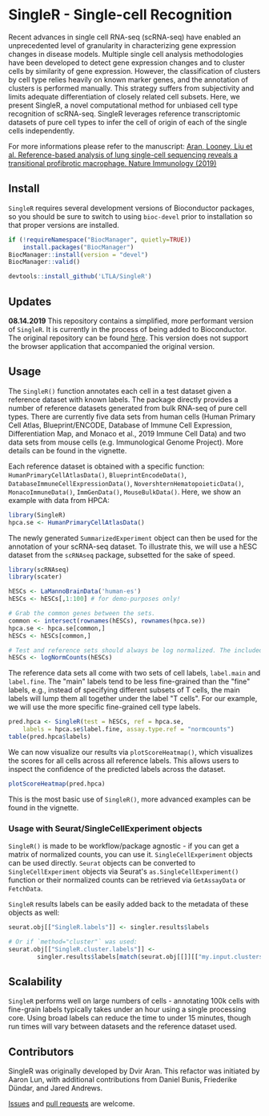 # SingleR - Single-cell Recognition

Recent advances in single cell RNA-seq (scRNA-seq) have enabled an unprecedented level of granularity in characterizing gene expression changes in disease models. 
Multiple single cell analysis methodologies have been developed to detect gene expression changes and to cluster cells by similarity of gene expression. 
However, the classification of clusters by cell type relies heavily on known marker genes, and the annotation of clusters is performed manually. 
This strategy suffers from subjectivity and limits adequate differentiation of closely related cell subsets. 
Here, we present SingleR, a novel computational method for unbiased cell type recognition of scRNA-seq. 
SingleR leverages reference transcriptomic datasets of pure cell types to infer the cell of origin of each of the single cells independently. 

For more informations please refer to the manuscript: [Aran, Looney, Liu et al. Reference-based analysis of lung single-cell sequencing reveals a transitional profibrotic macrophage. Nature Immunology (2019)](https://www.nature.com/articles/s41590-018-0276-y)

## Install

`SingleR` requires several development versions of Bioconductor packages, so you should be sure to switch to using `bioc-devel` prior to installation so that proper versions are installed.

```R
if (!requireNamespace("BiocManager", quietly=TRUE))
    install.packages("BiocManager")
BiocManager::install(version = "devel")
BiocManager::valid()

devtools::install_github('LTLA/SingleR')
```

## Updates

**08.14.2019**
This repository contains a simplified, more performant version of `SingleR`. 
It is currently in the process of being added to Bioconductor. 
The original repository can be found [here](https://github.com/dviraran/SingleR). 
This version does not support the browser application that accompanied the original version.

## Usage

The `SingleR()` function annotates each cell in a test dataset given a reference dataset with known labels.
The package directly provides a number of reference datasets generated from bulk RNA-seq of pure cell types.
There are currently five data sets from human cells (Human Primary Cell Atlas, Blueprint/ENCODE, Database of Immune Cell Expression, Differentiation Map, and Monaco et al., 2019 Immune Cell Data) and two data sets from mouse cells (e.g. Immunological Genome Project).
More details can be found in the vignette.

Each reference dataset is obtained with a specific function: `HumanPrimaryCellAtlasData()`, `BlueprintEncodeData()`, `DatabaseImmuneCellExpressionData()`, `NovershternHematopoieticData()`, `MonacoImmuneData()`, `ImmGenData()`, `MouseBulkData()`.
Here, we show an example with data from HPCA:


```R
library(SingleR)
hpca.se <- HumanPrimaryCellAtlasData()
```

The newly generated `SummarizedExperiment` object can then be used for the annotation of your scRNA-seq dataset.
To illustrate this, we will use a hESC dataset from the `scRNAseq` package, subsetted for the sake of speed.

```R
library(scRNAseq)
library(scater)

hESCs <- LaMannoBrainData('human-es')
hESCs <- hESCs[,1:100] # for demo-purposes only!

# Grab the common genes between the sets.
common <- intersect(rownames(hESCs), rownames(hpca.se))
hpca.se <- hpca.se[common,]
hESCs <- hESCs[common,]

# Test and reference sets should always be log normalized. The included reference sets are already normalized. 
hESCs <- logNormCounts(hESCs)
```

The reference data sets all come with two sets of cell labels, `label.main` and `label.fine`. 
The "main" labels tend to be less fine-grained than the "fine" labels, e.g., instead of specifying different subsets of T cells, the main labels will lump them all together under the label "T cells". 
For our example, we will use the more specific fine-grained cell type labels.

```R
pred.hpca <- SingleR(test = hESCs, ref = hpca.se, 
    labels = hpca.se$label.fine, assay.type.ref = "normcounts")
table(pred.hpca$labels)
```

We can now visualize our results via `plotScoreHeatmap()`, which visualizes the scores for all cells across all reference labels.
This allows users to inspect the confidence of the predicted labels across the dataset.

```R
plotScoreHeatmap(pred.hpca)
```

This is the most basic use of `SingleR()`, more advanced examples can be found in the vignette.

### Usage with Seurat/SingleCellExperiment objects

`SingleR()` is made to be workflow/package agnostic - if you can get a matrix of normalized counts, you can use it.
`SingleCellExperiment` objects can be used directly. 
`Seurat` objects can be converted to `SingleCellExperiment` objects via Seurat's `as.SingleCellExperiment()` function or their normalized counts can be retrieved via `GetAssayData` or `FetchData`.

`SingleR` results labels can be easily added back to the metadata of these objects as well:

```R
seurat.obj[["SingleR.labels"]] <- singler.results$labels

# Or if `method="cluster"` was used:
seurat.obj[["SingleR.cluster.labels"]] <- 
        singler.results$labels[match(seurat.obj[[]][["my.input.clusters"]], singler.results$clusts)]
```

## Scalability

`SingleR` performs well on large numbers of cells - annotating 100k cells with fine-grain labels typically takes under an hour using a single processing core. 
Using broad labels can reduce the time to under 15 minutes, though run times will vary between datasets and the reference dataset used.

## Contributors

SingleR was originally developed by Dvir Aran. 
This refactor was initiated by Aaron Lun, with additional contributions from Daniel Bunis, Friederike Dündar, and Jared Andrews.

[Issues](https://github.com/LTLA/SingleR/issues) and [pull requests](https://github.com/LTLA/SingleR/pulls) are welcome.
